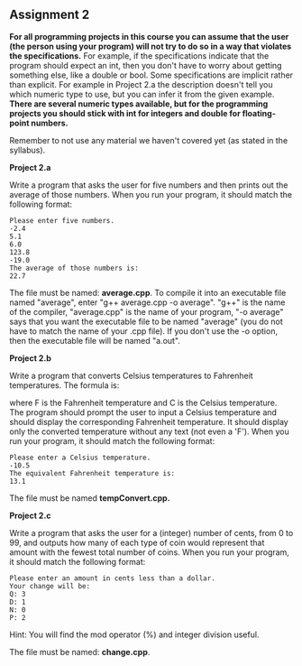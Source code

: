 ## Assignment 2 ##

**For all programming projects in this course you can assume that the user (the person using your program) will not try to do so in a way that violates the specifications.**  For example, if the specifications indicate that the program should expect an int, then you don't have to worry about getting something else, like a double or bool.  Some specifications are implicit rather than explicit.  For example in Project 2.a the description doesn't tell you which numeric type to use, but you can infer it from the given example.  **There are several numeric types available, but for the programming projects you should stick with int for integers and double for floating-point numbers.**

Remember to not use any material we haven't covered yet (as stated in the syllabus).

**Project 2.a**

Write a program that asks the user for five numbers and then prints out the average of those numbers.  When you run your program, it should match the following format:

    Please enter five numbers.
    -2.4
    5.1
    6.0
    123.8
    -19.0
    The average of those numbers is:
    22.7

The file must be named: **average.cpp**.  To compile it into an executable file named "average", enter "g++ average.cpp -o average".  "g++" is the name of the compiler, "average.cpp" is the name of your program, "-o average" says that you want the executable file to be named "average" (you do not have to match the name of your .cpp file).  If you don't use the -o option, then the executable file will be named "a.out".

**Project 2.b**

Write a program that converts Celsius temperatures to Fahrenheit temperatures.  The formula is:


where F is the Fahrenheit temperature and C is the Celsius temperature.  The program should prompt the user to input a Celsius temperature and should display the corresponding Fahrenheit temperature.  It should display only the converted temperature without any text (not even a 'F').  When you run your program, it should match the following format:

    Please enter a Celsius temperature.
    -10.5
    The equivalent Fahrenheit temperature is:
    13.1

The file must be named **tempConvert.cpp.**

**Project 2.c**

Write a program that asks the user for a (integer) number of cents, from 0 to 99, and outputs how many of each type of coin would represent that amount with the fewest total number of coins.  When you run your program, it should match the following format:

    Please enter an amount in cents less than a dollar.
    Your change will be:
    Q: 3
    D: 1
    N: 0
    P: 2

Hint: You will find the mod operator (%) and integer division useful.

The file must be named: **change.cpp**.
